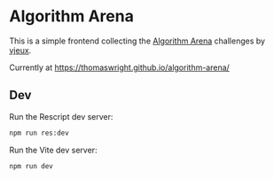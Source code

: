 # Algorithm Arena

This is a simple frontend collecting the [Algorithm Arena](https://github.com/Algorithm-Arena) challenges by [vjeux](https://github.com/vjeux).

Currently at https://thomaswright.github.io/algorithm-arena/

## Dev

Run the Rescript dev server:

```sh
npm run res:dev
```

Run the Vite dev server:

```sh
npm run dev
```

